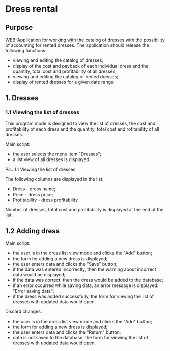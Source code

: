 # Dress rental
## Purpose

  WEB-Application for working with the catalog of dresses with the possibility of accounting for rented dresses.
  The application should release the following functions:
  * viewing and editing the catalog of dresses;
  * display of the cost and payback of each individual dress and the quantity, total cost and profitability of all dresses;
  * viewing and editing the catalog of rented dresses;
  * display of rented dresses for a given date range
  
## 1. Dresses
### 1.1 Viewing the list of dresses
  This program mode is designed to view the list of dresses, the cost and profitability of each dress and the quantity, total cost and rofitability of all dresses.
  
  
  Main script:
  * the user selects the menu item "Dresses";
  * a list view of all dresses is displayed.

Pic. 1.1 Viewing the list of dresses

The following columns are displayed in the list:
* Dress - dress name;
* Price - dress price;
* Profitability - dress profitability

Number of dresses, total cost and profitability is displayed at the end of the list.

## 1.2 Adding dress
  
  Main script:
  * the user is in the dress list view mode and clicks the "Add" button;
  * the form for adding a new dress is displayed;
  * the user enters data and clicks the "Save" button;
  * if the data was entered incorrectly, then the warning about incorrect data would be displayed;
  * if the data was correct, then the dress would be added to the database;
  * if an error occurred while saving data, an error message is displayed: "Error saving data";
  * if the dress was added successfully, the form for viewing the list of dresses with updated data would open. 
  
  Discard changes:
  * the user is in the dress list view mode and clicks the "Add" button;
  * the form for adding a new dress is displayed;
  * the user enters data and clicks the "Return" button;
  * data is not saved to the database, the form for viewing the list of dresses with updated data would open. 
  